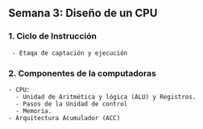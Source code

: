 ##  Semana 3: Diseño de un CPU

### 1. Ciclo de Instrucción
     - Etaqa de captación y ejecución 

### 2. Componentes de la computadoras
    - CPU: 
      - Unidad de Aritmética y lógica (ALU) y Registros.
      - Pasos de la Unidad de control
      - Memoria.
    - Arquitectura Acumulador (ACC)
